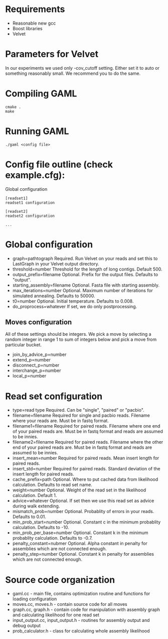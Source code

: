 Requirements
============
- Reasonable new gcc
- Boost libraries
- Velvet

Parameters for Velvet
=====================

In our experiments we used only -cov_cutoff setting. Either set it to auto or
something reasonably small. We recommend you to do the same.

Compiling GAML
==============
```
cmake .
make
```

Running GAML
============

```
./gaml <config file>
```


Config file outline (check example.cfg):
========================================

Global configuration

```
[readset1]
readset1 configuration

[readset2]
readset2 configuration

...
```

Global configuration
====================

- graph=pathtograph     Required. Run Velvet on your reads and set this to
LastGraph in your Velvet output directory.
- threshold=number      Threshold for the length of long contigs. Default 500.
- output_prefix=filename Optional. Prefix for the output files. Defaults to "output".
- starting_assembly=filename Optional. Fasta file with starting assembly.
- max_iterations=number Optional. Maximum number of iterations for simulated annealing.
Defaults to 50000.
- t0=number             Optional. Initial temperature. Defaults to 0.008.
- do_proprocess=whatever If set, we do only postprocessing.

Moves configuration
-------------------
All of these settings should be integers. We pick a move by
selecting a random integer in range 1 to sum of integers below and pick
a move from particular bucket.

- join_by_advice_p=number
- extend_p=number
- disconnect_p=number
- interchange_p=number
- local_p=number

Read set configuration
======================
- type=read type        Required. Can be "single", "paired" or "pacbio".
- filename=filename     Required for single and pacbio reads. Filename where your reads are. Must be in fastq format.
- filename1=filename    Required for paired reads. Filename where one end of your paired
reads are. Must be in fastq format and reads are assumed to be innies.
- filename2=filename    Required for paired reads. Filename where the other end of your paired
reads are. Must be in fastq format and reads are assumed to be innies.
- insert\_mean=number   Required for paired reads. Mean insert length for paired reads.
- insert\_std=number    Required for paired reads. Standard deviation of the insert length
for paired reads.
- cache\_prefix=path    Optional. Where to put cached data from likelihood calculation.
Defaults to read set name.
- weight=number         Optional. Weight of the read set in the likelihood calculation.
Default 1.
- advice=whatever       Optional. If set then we use this read set as advice during walk extending.
- mismatch\_prob=number Optional. Probablity of errors in your reads. Defaults to 0.01.
- min\_prob\_start=number Optional. Constant c in the minimum probablity calculation.
Defaults to -10.
- min\_prob\_per\_base=number Optional. Constant k in the minimum probablity calculation.
Defaults to -0.7.
- penalty_constant=nubmer  Optional. Alpha constant in penalty for assemblies which are not 
connected enough. 
- penalty_step=number Optional. Constant k in penalty for assemblies which are not connected
enough.

Source code organization
===================

- gaml.cc - main file, contains optimization routine and functions for loading configuration
- moves.cc, moves.h - contain source code for all moves
- graph.cc, graph.h - contain code for manipulation with assembly graph and calculating
likelihood for one read set
- input\_output.cc, input\_output.h - routines for assembly output and debug output
- prob\_calculator.h - class for calculating whole assembly likelihood
